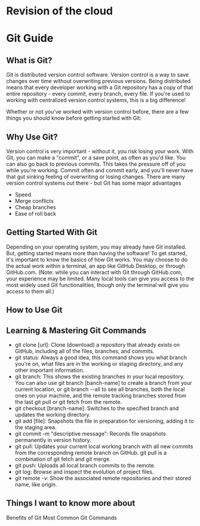 # **Revision of the cloud**

# **Git Guide**

## **What is Git?**
Git is distributed version control software. Version control is a way to save changes over time without overwriting previous versions. Being distributed means that every developer working with a Git repository has a copy of that entire repository - every commit, every branch, every file. If you're used to working with centralized version control systems, this is a big difference!

Whether or not you've worked with version control before, there are a few things you should know before getting started with Git:

## **Why Use Git?**
Version control is very important - without it, you risk losing your work. With Git, you can make a "commit", or a save point, as often as you'd like. You can also go back to previous commits. This takes the pressure off of you while you're working. Commit often and commit early, and you'll never have that gut sinking feeling of overwriting or losing changes.
There are many version control systems out there - but Git has some major advantages
- Speed
- Merge conflicts
- Cheap branches
- Ease of roll back

## **Getting Started With Git**
Depending on your operating system, you may already have Git installed. But, getting started means more than having the software! To get started, it's important to know the basics of how Git works. You may choose to do the actual work within a terminal, an app like GitHub Desktop, or through GitHub.com. (Note: while you can interact with Git through GitHub.com, your experience may be limited. Many local tools can give you access to the most widely used Git functionalities, though only the terminal will give you access to them all.)
## **How to Use Git**
## **Learning & Mastering Git Commands**
- git clone [url]: Clone (download) a repository that already exists on GitHub, including all of the files, branches, and commits.
- git status: Always a good idea, this command shows you what branch you're on, what files are in the working or staging directory, and any other important information.
- git branch: This shows the existing branches in your local repository. You can also use git branch [banch-name] to create a branch from your current location, or git branch --all to see all branches, both the local ones on your machine, and the remote tracking branches stored from the last git pull or git fetch from the remote.
- git checkout [branch-name]: Switches to the specified branch and updates the working directory.
- git add [file]: Snapshots the file in preparation for versioning, adding it to the staging area.
- git commit -m "descriptive message": Records file snapshots permanently in version history.
- git pull: Updates your current local working branch with all new commits from the corresponding remote branch on GitHub. git pull is a combination of git fetch and git merge.
- git push: Uploads all local branch commits to the remote.
- git log: Browse and inspect the evolution of project files.
- git remote -v: Show the associated remote repositories and their stored name, like origin.

## Things I want to know more about
Benefits of Git
Most Common Git Commands



